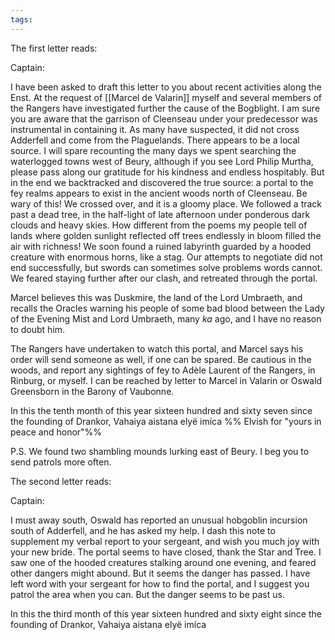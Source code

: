 ```yaml
---
tags: 
---
```


The first letter reads:

Captain:

I have been asked to draft this letter to you about recent activities along the Enst. At the request of [[Marcel de Valarin]] myself and several members of the Rangers have investigated further the cause of the Bogblight. I am sure you are aware that the garrison of Cleenseau under your predecessor was instrumental in containing it. As many have suspected, it did not cross Adderfell and come from the Plaguelands. There appears to be a local source. I will spare recounting the many days we spent searching the waterlogged towns west of Beury, although if you see Lord Philip Murtha, please pass along our gratitude for his kindness and endless hospitably. But in the end we backtracked and discovered the true source: a portal to the fey realms appears to exist in the ancient woods north of Cleenseau. Be wary of this! We crossed over, and it is a gloomy place. We followed a track past a dead tree, in the half-light of late afternoon under ponderous dark clouds and heavy skies. How different from the poems my people tell of lands where golden sunlight reflected off trees  endlessly in bloom filled the air with richness! We soon found a ruined labyrinth guarded by a hooded creature with enormous horns, like a stag. Our attempts to negotiate did not end successfully, but swords can sometimes solve problems words cannot. We feared staying further after our clash, and retreated through the portal. 

Marcel believes this was Duskmire, the land of the Lord Umbraeth, and recalls the Oracles warning his people of some bad blood between the Lady of the Evening Mist and Lord Umbraeth, many *ka* ago, and I have no reason to doubt him. 

The Rangers have undertaken to watch this portal, and Marcel says his order will send someone as well, if one can be spared. Be cautious in the woods, and report any sightings of fey to Adèle Laurent of the Rangers, in Rinburg, or myself. I can be reached by letter to Marcel in Valarin or Oswald Greensborn in the Barony of Vaubonne. 

In this the tenth month of this year sixteen hundred and sixty seven since the founding of Drankor,
Vahaiya
aistana elyë imíca
%% Elvish for "yours in peace and honor"%%

P.S. We found two shambling mounds lurking east of Beury. I beg you to send patrols more often.

The second letter reads:

Captain:

I must away south, Oswald has reported an unusual hobgoblin incursion south of Adderfell, and he has asked my help. I dash this note to supplement my verbal report to your sergeant, and wish you much joy with your new bride. The portal seems to have closed, thank the Star and Tree. I saw one of the hooded creatures stalking around one evening, and feared other dangers might abound. But it seems the danger has passed. I have left word with your sergeant for how to find the portal, and I suggest you patrol the area when you can.  But the danger seems to be past us.

In this the third month of this year sixteen hundred and sixty eight since the founding of Drankor,
Vahaiya
aistana elyë imíca